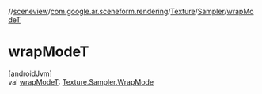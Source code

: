 //[sceneview](../../../../index.md)/[com.google.ar.sceneform.rendering](../../index.md)/[Texture](../index.md)/[Sampler](index.md)/[wrapModeT](wrap-mode-t.md)

# wrapModeT

[androidJvm]\
val [wrapModeT](wrap-mode-t.md): [Texture.Sampler.WrapMode](-wrap-mode/index.md)
